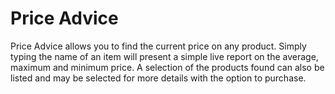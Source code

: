 Price Advice
============

Price Advice allows you to find the current price on any product. Simply typing the name of an item will present a simple live report on the average, maximum and minimum price. A selection of the products found can also be listed and may be selected for more details with the option to purchase.
